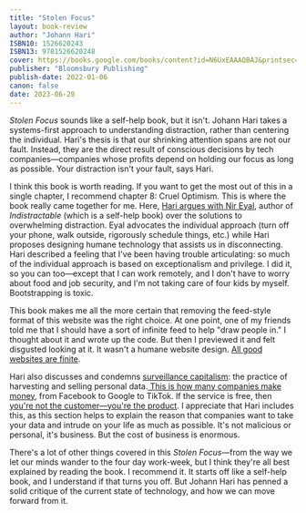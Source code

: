 ```yaml
---
title: "Stolen Focus"
layout: book-review
author: "Johann Hari"
ISBN10: 1526620243
ISBN13: 9781526620248
cover: https://books.google.com/books/content?id=N6UxEAAAQBAJ&printsec=frontcover&img=1&zoom=1&source=gbs_api
publisher: "Bloomsbury Publishing"
publish-date: 2022-01-06
canon: false
date: 2023-06-20
---
```


*Stolen Focus* sounds like a self-help book, but it isn't.
Johann Hari takes a systems-first approach to understanding distraction, rather than centering the individual.
Hari's thesis is that our shrinking attention spans are not our fault.
Instead, they are the direct result of conscious decisions by tech companies—companies whose profits depend on holding our focus as long as possible.
Your distraction isn't your fault, says Hari.

I think this book is worth reading.
If you want to get the most out of this in a single chapter, I recommend chapter 8: Cruel Optimism.
This is where the book really came together for me.
Here, [Hari argues with Nir Eyal](https://stolenfocusbook.com/audio/), author of *Indistractable* (which is a self-help book) over the solutions to overwhelming distraction.
Eyal advocates the individual approach (turn off your phone, walk outside, rigorously schedule things, etc.) while Hari proposes designing humane technology that assists us in disconnecting.
Hari described a feeling that I've been having trouble articulating: so much of the individual approach is based on exceptionalism and privilege.
I did it, so you can too—except that I can work remotely, and I don't have to worry about food and job security, and I'm not taking care of four kids by myself.
Bootstrapping is toxic.

This book makes me all the more certain that removing the feed-style format of this website was the right choice.
At one point, one of my friends told me that I should have a sort of infinite feed to help "draw people in." I thought about it and wrote up the code.
But then I previewed it and felt disgusted looking at it.
It wasn't a humane website design.
[All good websites are finite](https://humanebydesign.com/principles/finite).

Hari also discusses and condemns [surveillance capitalism](https://en.wikipedia.org/wiki/Surveillance_capitalism): the practice of harvesting and selling personal data.[ This is how many companies make money](https://theconversation.com/if-its-free-online-you-are-the-product-95182), from Facebook to Google to TikTok.
If the service is free, then [you're not the customer—you're the product](https://www.wired.co.uk/article/doug-rushkoff-hello-etsy).
I appreciate that Hari includes this, as this section helps to explain the reason that companies want to take your data and intrude on your life as much as possible.
It's not malicious or personal, it's business.
But the cost of business is enormous.

There's a lot of other things covered in this *Stolen Focus*—from the way we let our minds wander to the four day work-week, but I think they're all best explained by reading the book.
I recommend it.
It starts off like a self-help book, and I understand if that turns you off.
But Johann Hari has penned a solid critique of the current state of technology, and how we can move forward from it.